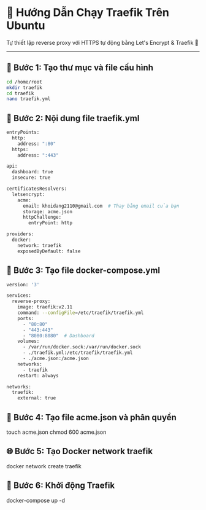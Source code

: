# 🚀 Hướng Dẫn Chạy Traefik Trên Ubuntu

Tự thiết lập reverse proxy với HTTPS tự động bằng Let's Encrypt & Traefik 🚀

---

## 🧰 Bước 1: Tạo thư mục và file cấu hình

```bash
cd /home/root
mkdir traefik
cd traefik
nano traefik.yml
```
## 📄 Bước 2: Nội dung file traefik.yml
```bash
entryPoints:
  http:
    address: ":80"
  https:
    address: ":443"

api:
  dashboard: true
  insecure: true

certificatesResolvers:
  letsencrypt:
    acme:
      email: khoidang2110@gmail.com  # Thay bằng email của bạn
      storage: acme.json
      httpChallenge:
        entryPoint: http

providers:
  docker:
    network: traefik
    exposedByDefault: false
```
## 🐳 Bước 3: Tạo file docker-compose.yml
```bash
version: '3'

services:
  reverse-proxy:
    image: traefik:v2.11
    command: --configFile=/etc/traefik/traefik.yml
    ports:
      - "80:80"
      - "443:443"
      - "8080:8080"  # Dashboard
    volumes:
      - /var/run/docker.sock:/var/run/docker.sock
      - ./traefik.yml:/etc/traefik/traefik.yml
      - ./acme.json:/acme.json
    networks:
      - traefik
    restart: always

networks:
  traefik:
    external: true
```
## 🔐 Bước 4: Tạo file acme.json và phân quyền

touch acme.json
chmod 600 acme.json
## 🌐 Bước 5: Tạo Docker network traefik

docker network create traefik
## 🚀 Bước 6: Khởi động Traefik

docker-compose up -d



